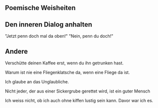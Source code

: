 ## Poemische Weisheiten

## Den inneren Dialog anhalten

"Jetzt penn doch mal da oben!"
"Nein, penn du doch!"

## Andere

Verschütte deinen Kaffee erst,
wenn du ihn getrunken hast.

Warum ist nie eine Fliegenklatsche da, wenn eine Fliege da ist.

Ich glaube an das Unglaubliche.

Nicht jeder, der aus einer Sickergrube gerettet wird, ist ein guter Mensch

Ich weiss nicht, ob ich auch ohne kiffen lustig sein kann. Davor war ich es.